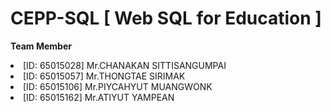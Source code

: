 <h1>CEPP-SQL [ Web SQL for Education ]</h1>


**Team Member**
<ui>
<li>[ID: 65015028] Mr.CHANAKAN SITTISANGUMPAI</li>
<li>[ID: 65015057] Mr.THONGTAE SIRIMAK</li>
<li>[ID: 65015106] Mr.PIYCAHYUT MUANGWONK</li>
<li>[ID: 65015162] Mr.ATIYUT YAMPEAN</li>
</ui>
